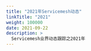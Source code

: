 ```yaml
---
title: "2021年Servicemesh动态"
linkTitle: "2021"
weight: 100000
date: 2021-09-22
description: >
  Servicemesh业界动态跟踪之2021年
---
```


